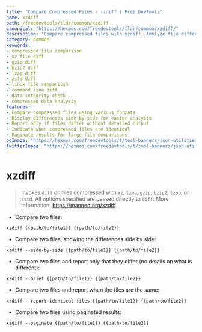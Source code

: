 ```yaml
---
title: "Compare Compressed Files - xzdiff | Free DevTools"
name: xzdiff
path: /freedevtools/tldr/common/xzdiff
canonical: "https://hexmos.com/freedevtools/tldr/common/xzdiff/"
description: "Compare compressed files with xzdiff. Analyze file differences and verify data integrity across various compression formats. Free online tool, no registration required."
category: common
keywords:
- compressed file comparison
- xz file diff
- gzip diff
- bzip2 diff
- lzop diff
- zstd diff
- linux file comparison
- command line diff
- data integrity check
- compressed data analysis
features:
- Compare compressed files using various formats
- Display differences side-by-side for easier analysis
- Report only if files differ without detailed output
- Indicate when compressed files are identical
- Paginate results for large file comparisons
ogImage: "https://hexmos.com/freedevtools/t/tool-banners/json-utilities-banner.png"
twitterImage: "https://hexmos.com/freedevtools/t/tool-banners/json-utilities-banner.png"
---
```


# xzdiff

> Invokes `diff` on files compressed with `xz`, `lzma`, `gzip`, `bzip2`, `lzop`, or `zstd`.
> All options specified are passed directly to `diff`.
> More information: <https://manned.org/xzdiff>.

- Compare two files:

`xzdiff {{path/to/file1}} {{path/to/file2}}`

- Compare two files, showing the differences side by side:

`xzdiff --side-by-side {{path/to/file1}} {{path/to/file2}}`

- Compare two files and report only that they differ (no details on what is different):

`xzdiff --brief {{path/to/file1}} {{path/to/file2}}`

- Compare two files and report when the files are the same:

`xzdiff --report-identical-files {{path/to/file1}} {{path/to/file2}}`

- Compare two files using paginated results:

`xzdiff --paginate {{path/to/file1}} {{path/to/file2}}`
